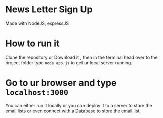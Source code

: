# News Letter Sign Up

Made with NodeJS, expressJS

# How to run it

Clone the repository or Download it , then in the terminal head over to the project folder type `node app.js` to get ur local server running.

# Go to ur browser and type `localhost:3000` 

You can either run it locally or you can deploy it to a server to store the email lists or even connect with a Database to store the email list.